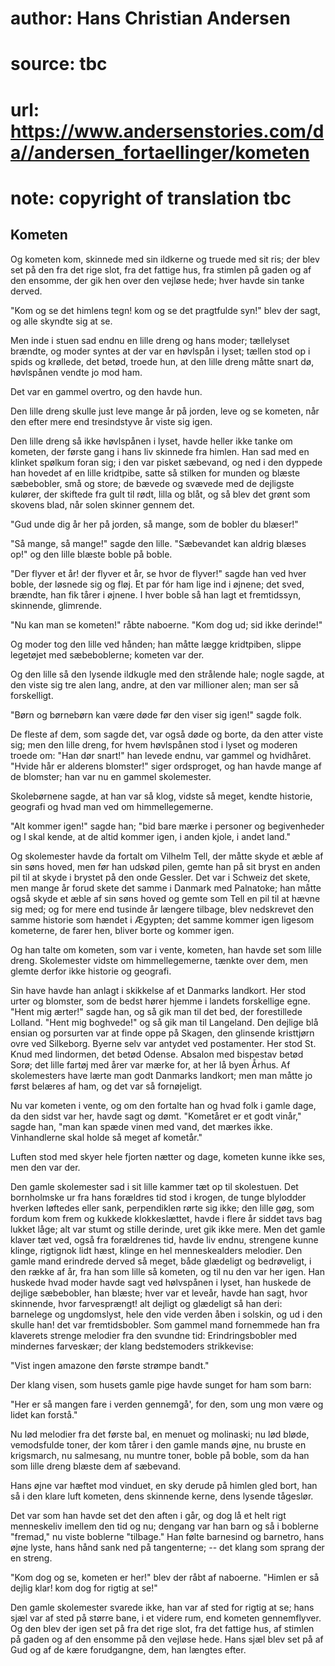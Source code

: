 # author: Hans Christian Andersen
# source: tbc
# url: https://www.andersenstories.com/da//andersen_fortaellinger/kometen
# note: copyright of translation tbc

## Kometen 

Og kometen kom, skinnede med sin ildkerne og truede med sit ris; der
blev set på den fra det rige slot, fra det fattige hus, fra stimlen på
gaden og af den ensomme, der gik hen over den vejløse hede; hver havde
sin tanke derved.

"Kom og se det himlens tegn! kom og se det pragtfulde syn!" blev der
sagt, og alle skyndte sig at se.

Men inde i stuen sad endnu en lille dreng og hans moder; tællelyset
brændte, og moder syntes at der var en høvlspån i lyset; tællen stod op
i spids og krøllede, det betød, troede hun, at den lille dreng måtte
snart dø, høvlspånen vendte jo mod ham.

Det var en gammel overtro, og den havde hun.

Den lille dreng skulle just leve mange år på jorden, leve og se kometen,
når den efter mere end tresindstyve år viste sig igen.

Den lille dreng så ikke høvlspånen i lyset, havde heller ikke tanke om
kometen, der første gang i hans liv skinnede fra himlen. Han sad med en
klinket spølkum foran sig; i den var pisket sæbevand, og ned i den
dyppede han hovedet af en lille kridtpibe, satte så stilken for munden
og blæste sæbebobler, små og store; de bævede og svævede med de
dejligste kulører, der skiftede fra gult til rødt, lilla og blåt, og så
blev det grønt som skovens blad, når solen skinner gennem det.

"Gud unde dig år her på jorden, så mange, som de bobler du blæser!"

"Så mange, så mange!" sagde den lille. "Sæbevandet kan aldrig blæses
op!" og den lille blæste boble på boble.

"Der flyver et år! der flyver et år, se hvor de flyver!" sagde han ved
hver boble, der løsnede sig og fløj. Et par fór ham lige ind i øjnene;
det sved, brændte, han fik tårer i øjnene. I hver boble så han lagt et
fremtidssyn, skinnende, glimrende.

"Nu kan man se kometen!" råbte naboerne. "Kom dog ud; sid ikke
derinde!"

Og moder tog den lille ved hånden; han måtte lægge kridtpiben, slippe
legetøjet med sæbeboblerne; kometen var der.

Og den lille så den lysende ildkugle med den strålende hale; nogle
sagde, at den viste sig tre alen lang, andre, at den var millioner alen;
man ser så forskelligt.

"Børn og børnebørn kan være døde før den viser sig igen!" sagde folk.

De fleste af dem, som sagde det, var også døde og borte, da den atter
viste sig; men den lille dreng, for hvem høvlspånen stod i lyset og
moderen troede om: "Han dør snart!" han levede endnu, var gammel og
hvidhåret. "Hvide hår er alderens blomster!" siger ordsproget, og han
havde mange af de blomster; han var nu en gammel skolemester.

Skolebørnene sagde, at han var så klog, vidste så meget, kendte
historie, geografi og hvad man ved om himmellegemerne.

"Alt kommer igen!" sagde han; "bid bare mærke i personer og
begivenheder og I skal kende, at de altid kommer igen, i anden kjole, i
andet land."

Og skolemester havde da fortalt om Vilhelm Tell, der måtte skyde et æble
af sin søns hoved, men før han udskød pilen, gemte han på sit bryst en
anden pil til at skyde i brystet på den onde Gessler. Det var i Schweiz
det skete, men mange år forud skete det samme i Danmark med Palnatoke;
han måtte også skyde et æble af sin søns hoved og gemte som Tell en pil
til at hævne sig med; og for mere end tusinde år længere tilbage, blev
nedskrevet den samme historie som hændet i Ægypten; det samme kommer
igen ligesom kometerne, de farer hen, bliver borte og kommer igen.

Og han talte om kometen, som var i vente, kometen, han havde set som
lille dreng. Skolemester vidste om himmellegemerne, tænkte over dem, men
glemte derfor ikke historie og geografi.

Sin have havde han anlagt i skikkelse af et Danmarks landkort. Her stod
urter og blomster, som de bedst hører hjemme i landets forskellige egne.
"Hent mig ærter!" sagde han, og så gik man til det bed, der
forestillede Lolland. "Hent mig boghvede!" og så gik man til
Langeland. Den dejlige blå ensian og porsurten var at finde oppe på
Skagen, den glinsende kristtjørn ovre ved Silkeborg. Byerne selv var
antydet ved postamenter. Her stod St. Knud med lindormen, det betød
Odense. Absalon med bispestav betød Sorø; det lille fartøj med årer var
mærke for, at her lå byen Århus. Af skolemesters have lærte man godt
Danmarks landkort; men man måtte jo først belæres af ham, og det var så
fornøjeligt.

Nu var kometen i vente, og om den fortalte han og hvad folk i gamle
dage, da den sidst var her, havde sagt og dømt. "Kometåret er et godt
vinår," sagde han, "man kan spæde vinen med vand, det mærkes ikke.
Vinhandlerne skal holde så meget af kometår."

Luften stod med skyer hele fjorten nætter og dage, kometen kunne ikke
ses, men den var der.

Den gamle skolemester sad i sit lille kammer tæt op til skolestuen. Det
bornholmske ur fra hans forældres tid stod i krogen, de tunge blylodder
hverken løftedes eller sank, perpendiklen rørte sig ikke; den lille gøg,
som fordum kom frem og kukkede klokkeslættet, havde i flere år siddet
tavs bag lukket låge; alt var stumt og stille derinde, uret gik ikke
mere. Men det gamle klaver tæt ved, også fra forældrenes tid, havde liv
endnu, strengene kunne klinge, rigtignok lidt hæst, klinge en hel
menneskealders melodier. Den gamle mand erindrede derved så meget, både
glædeligt og bedrøveligt, i den række af år, fra han som lille så
kometen, og til nu den var her igen. Han huskede hvad moder havde sagt
ved hølvspånen i lyset, han huskede de dejlige sæbebobler, han blæste;
hver var et leveår, havde han sagt, hvor skinnende, hvor farvesprængt!
alt dejligt og glædeligt så han deri: barnelege og ungdomslyst, hele den
vide verden åben i solskin, og ud i den skulle han! det var
fremtidsbobler. Som gammel mand fornemmede han fra klaverets strenge
melodier fra den svundne tid: Erindringsbobler med mindernes farveskær;
der klang bedstemoders strikkevise:

"Vist ingen amazone
den første strømpe bandt."

Der klang visen, som husets gamle pige havde sunget for ham som barn:

"Her er så mangen fare
i verden gennemgå',
for den, som ung mon være
og lidet kan forstå."

Nu lød melodier fra det første bal, en menuet og molinaski; nu lød
bløde, vemodsfulde toner, der kom tårer i den gamle mands øjne, nu
bruste en krigsmarch, nu salmesang, nu muntre toner, boble på boble, som
da han som lille dreng blæste dem af sæbevand.

Hans øjne var hæftet mod vinduet, en sky derude på himlen gled bort, han
så i den klare luft kometen, dens skinnende kerne, dens lysende
tågeslør.

Det var som han havde set det den aften i går, og dog lå et helt rigt
menneskeliv imellem den tid og nu; dengang var han barn og så i boblerne
"fremad," nu viste boblerne "tilbage." Han følte barnesind og
barnetro, hans øjne lyste, hans hånd sank ned på tangenterne; -- det
klang som sprang der en streng.

"Kom dog og se, kometen er her!" blev der råbt af naboerne. "Himlen
er så dejlig klar! kom dog for rigtig at se!"

Den gamle skolemester svarede ikke, han var af sted for rigtig at se;
hans sjæl var af sted på større bane, i et videre rum, end kometen
gennemflyver. Og den blev der igen set på fra det rige slot, fra det
fattige hus, af stimlen på gaden og af den ensomme på den vejløse hede.
Hans sjæl blev set på af Gud og af de kære forudgangne, dem, han længtes
efter.

